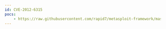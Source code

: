 ```yaml
---
id: CVE-2012-6315
pocs:
    - https://raw.githubusercontent.com/rapid7/metasploit-framework/master/modules/exploits/multi/http/movabletype_upgrade_exec.rb
---
```

